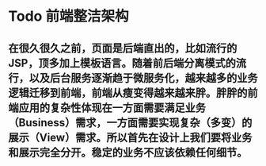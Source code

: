 # Todo 前端整洁架构
## 在很久很久之前，页面是后端直出的，比如流行的 JSP，顶多加上模板语言。随着前后端分离模式的流行，以及后台服务逐渐趋于微服务化，越来越多的业务逻辑迁移到前端，前端从瘦变得越来越来胖。胖胖的前端应用的复杂性体现在一方面需要满足业务（Business）需求，一方面需要实现复杂（多变）的展示（View）需求。所以首先在设计上我们要将业务和展示完全分开。稳定的业务不应该依赖任何细节。

